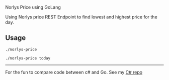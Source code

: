 Norlys Price using GoLang

Using Norlys price REST Endpoint to find lowest and highest price for the day.

## Usage

```
./norlys-price

./norlys-price today
```

---
For the fun to compare code between c# and Go. See my [C# repo](https://github.com/gunjanpatel/NorlysElPrice)
